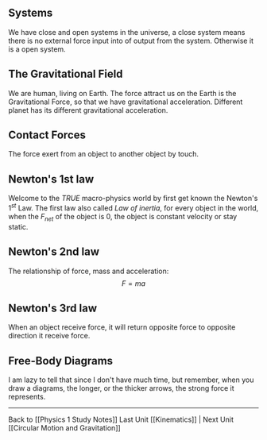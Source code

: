 Systems
---
We have close and open systems in the universe, a close system means there is no external force input into of output from the system. Otherwise it is a open system.

The Gravitational Field
---
We are human, living on Earth. The force attract us on the Earth is the Gravitational Force, so that we have gravitational acceleration. Different planet has its different gravitational acceleration.

Contact Forces
---
The force exert from an object to another object by touch.

Newton's 1st law
---
Welcome to the *TRUE* macro-physics world by first get known the Newton's $1^{st}$ Law. The first law also called *Law of inertia*, for every object in the world, when the $F_{net}$ of the object is 0, the object is constant velocity or stay static.

Newton's 2nd law
---
The relationship of force, mass and acceleration: $$F=ma$$

Newton's 3rd law
--
When an object receive force, it will return opposite force to opposite direction it receive force.

Free-Body Diagrams
---
I am lazy to tell that since I don't have much time, but remember, when you draw a diagrams, the longer, or the thicker arrows, the strong force it represents.

---
Back to [[Physics 1 Study Notes]]
Last Unit [[Kinematics]] | Next Unit [[Circular Motion and Gravitation]]
